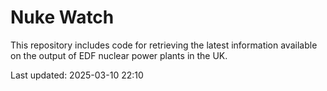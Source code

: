 # Nuke Watch

This repository includes code for retrieving the latest information available on the output of EDF nuclear power plants in the UK.

Last updated: 2025-03-10 22:10